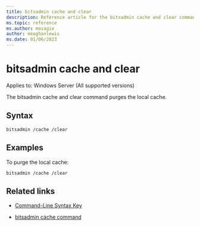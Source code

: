 ```yaml
---
title: bitsadmin cache and clear
description: Reference article for the bitsadmin cache and clear command that purges the local cache.
ms.topic: reference
ms.author: mosagie
author: meaghanlewis
ms.date: 01/06/2023
---
```


# bitsadmin cache and clear

Applies to: Windows Server (All supported versions)

The bitsadmin cache and clear command purges the local cache.

## Syntax

```
bitsadmin /cache /clear
```

## Examples

To purge the local cache:

```
bitsadmin /cache /clear
```

## Related links

- [Command-Line Syntax Key](command-line-syntax-key.md)

- [bitsadmin cache command](bitsadmin-cache.md)

